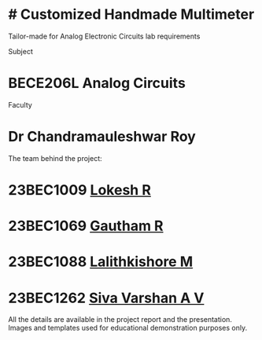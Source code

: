 # # Customized Handmade Multimeter

Tailor-made for Analog Electronic Circuits lab requirements

Subject 
# BECE206L Analog Circuits
Faculty
# Dr Chandramauleshwar Roy

The team behind the project:
# 23BEC1009 [Lokesh R](https://github.com/lok341)
# 23BEC1069 [Gautham R](https://github.com/gautham-here)
# 23BEC1088 [Lalithkishore M](https://github.com/Lalithkishore365)
# 23BEC1262 [Siva Varshan A V](https://github.com/siva755)

All the details are available in the project report and the presentation.
Images and templates used for educational demonstration purposes only.